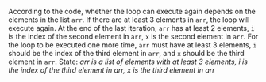 According to the code, whether the loop can execute again depends on the elements in the list `arr`. If there are at least 3 elements in `arr`, the loop will execute again. At the end of the last iteration, `arr` has at least 2 elements, `i` is the index of the second element in `arr`, `x` is the second element in `arr`. For the loop to be executed one more time, `arr` must have at least 3 elements, `i` should be the index of the third element in `arr`, and `x` should be the third element in `arr`.
State: *arr is a list of elements with at least 3 elements, i is the index of the third element in arr, x is the third element in arr*